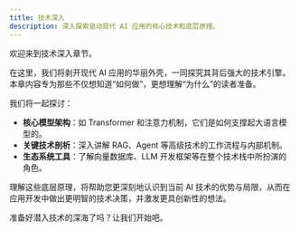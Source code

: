 ```yaml
---
title: 技术深入
description: 深入探索驱动现代 AI 应用的核心技术和底层原理。
---
```


欢迎来到技术深入章节。

在这里，我们将剥开现代 AI 应用的华丽外壳，一同探究其背后强大的技术引擎。本章内容专为那些不仅想知道“如何做”，更想理解“为什么”的读者准备。

我们将一起探讨：

-   **核心模型架构**：如 Transformer 和注意力机制，它们是如何支撑起大语言模型的。
-   **关键技术剖析**：深入讲解 RAG、Agent 等高级技术的工作流程与内部机制。
-   **生态系统工具**：了解向量数据库、LLM 开发框架等在整个技术栈中所扮演的角色。

理解这些底层原理，将帮助您更深刻地认识到当前 AI 技术的优势与局限，从而在应用开发中做出更明智的技术决策，并激发更具创新性的想法。

准备好潜入技术的深海了吗？让我们开始吧。
